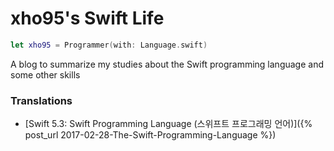 
# xho95's Swift Life

```swift
let xho95 = Programmer(with: Language.swift)
```

A blog to summarize my studies about the Swift programming language and some other skills

### Translations

* [Swift 5.3: Swift Programming Language (스위프트 프로그래밍 언어)]({% post_url 2017-02-28-The-Swift-Programming-Language %})
